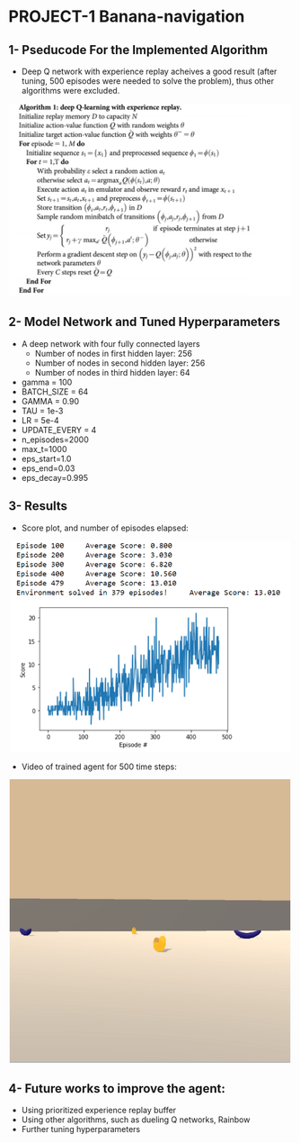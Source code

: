
# PROJECT-1 Banana-navigation

## 1- Pseducode For the Implemented Algorithm
* Deep Q network with experience replay acheives a good result (after tuning, 500 episodes were needed to solve the problem), thus other algorithms were excluded. 
<p align="center">
    <img src="/images/dqn.png" width=700>
</P>

## 2- Model Network and Tuned Hyperparameters 
* A deep network with four fully connected layers
    - Number of nodes in first hidden layer:    256
    - Number of nodes in second hidden layer:   256
    - Number of nodes in third hidden layer:    64
* gamma = 100
* BATCH_SIZE = 64
* GAMMA = 0.90  
* TAU = 1e-3
* LR = 5e-4
* UPDATE_EVERY = 4
* n_episodes=2000 
* max_t=1000 
* eps_start=1.0 
* eps_end=0.03 
* eps_decay=0.995

## 3- Results
* Score plot, and number of episodes elapsed:
<p align="center">
    <img src="/images/score.png" width=500>
</P>

* Video of trained agent for 500 time steps:
<p align="center">
    <img src="/images/test_video.gif" width=500>
</P>

## 4- Future works to improve the agent:

- Using prioritized experience replay buffer
- Using other algorithms, such as dueling Q networks, Rainbow
- Further tuning hyperparameters 
